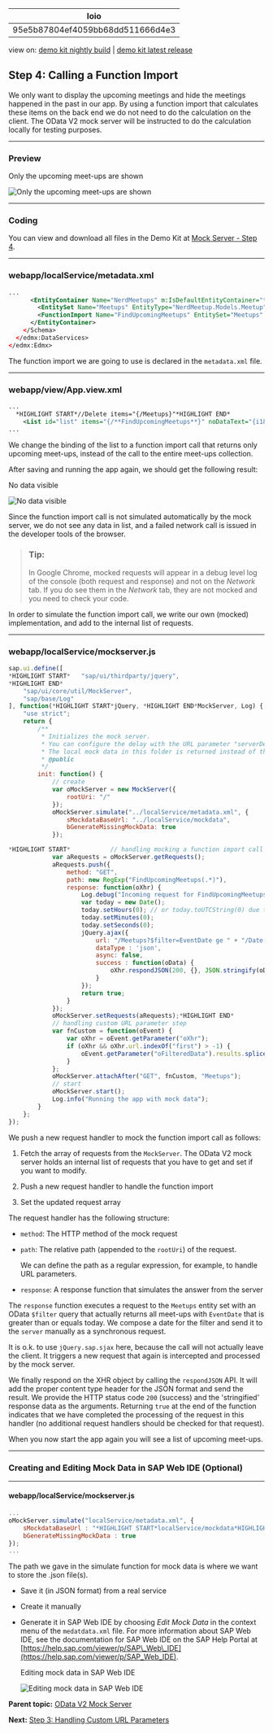 <!-- loio95e5b87804ef4059bb68dd511666d4e3 -->

| loio |
| -----|
| 95e5b87804ef4059bb68dd511666d4e3 |

<div id="loio">

view on: [demo kit nightly build](https://openui5nightly.hana.ondemand.com/#/topic/95e5b87804ef4059bb68dd511666d4e3) | [demo kit latest release](https://openui5.hana.ondemand.com/#/topic/95e5b87804ef4059bb68dd511666d4e3)</div>

## Step 4: Calling a Function Import

We only want to display the upcoming meetings and hide the meetings happened in the past in our app. By using a function import that calculates these items on the back end we do not need to do the calculation on the client. The OData V2 mock server will be instructed to do the calculation locally for testing purposes.

***

### Preview

   
  
<a name="loio95e5b87804ef4059bb68dd511666d4e3__fig_zrh_5mq_st"/>Only the upcoming meet-ups are shown

 ![](loio8f2176b473a54bbd87e8287732e4eb8e_HiRes.png "Only the upcoming meet-ups are shown") 

***

### Coding

You can view and download all files in the Demo Kit at [Mock Server - Step 4](https://openui5.hana.ondemand.com/explored.html#/sample/sap.ui.core.tutorial.mockserver.04/preview).

***

### webapp/localService/metadata.xml

``` xml
... 
      <EntityContainer Name="NerdMeetups" m:IsDefaultEntityContainer="true">
        <EntitySet Name="Meetups" EntityType="NerdMeetup.Models.Meetup" />
        <FunctionImport Name="FindUpcomingMeetups" EntitySet="Meetups" ReturnType="Collection(NerdMeetup.Models.Meetup)" m:HttpMethod="GET" />
      </EntityContainer>
    </Schema>
  </edmx:DataServices>
</edmx:Edmx>
```

The function import we are going to use is declared in the `metadata.xml` file.

***

### webapp/view/App.view.xml

``` xml
...
  *HIGHLIGHT START*//Delete items="{/Meetups}"*HIGHLIGHT END*
	<List id="list" items="{/**FindUpcomingMeetups**}" noDataText="{i18n>noDataText}"> 
...
```

We change the binding of the list to a function import call that returns only upcoming meet-ups, instead of the call to the entire meet-ups collection.

After saving and running the app again, we should get the following result:

   
  
<a name="loio95e5b87804ef4059bb68dd511666d4e3__fig_mm2_tnq_st"/>No data visible

 ![](loio4992f37e491c432995eaae0712ba1a59_HiRes.png "No data visible") 

Since the function import call is not simulated automatically by the mock server, we do not see any data in list, and a failed network call is issued in the developer tools of the browser.

> ### Tip:  
> In Google Chrome, mocked requests will appear in a debug level log of the console \(both request and response\) and not on the *Network* tab. If you do see them in the *Network* tab, they are not mocked and you need to check your code.

In order to simulate the function import call, we write our own \(mocked\) implementation, and add to the internal list of requests.

***

### webapp/localService/mockserver.js

``` js
sap.ui.define([
*HIGHLIGHT START*	"sap/ui/thirdparty/jquery",
*HIGHLIGHT END*
	"sap/ui/core/util/MockServer",
	"sap/base/Log"
], function(*HIGHLIGHT START*jQuery, *HIGHLIGHT END*MockServer, Log) {
	"use strict";
	return {
		/**
		 * Initializes the mock server.
		 * You can configure the delay with the URL parameter "serverDelay".
		 * The local mock data in this folder is returned instead of the real data for testing.
		 * @public
		 */
		init: function() {
			// create
			var oMockServer = new MockServer({
				rootUri: "/"
			});
			oMockServer.simulate("../localService/metadata.xml", {
				sMockdataBaseUrl: "../localService/mockdata",
				bGenerateMissingMockData: true
			});

*HIGHLIGHT START*			// handling mocking a function import call step
			var aRequests = oMockServer.getRequests();
			aRequests.push({
				method: "GET",
				path: new RegExp("FindUpcomingMeetups(.*)"),
				response: function(oXhr) {
					Log.debug("Incoming request for FindUpcomingMeetups");
					var today = new Date();
					today.setHours(0); // or today.toUTCString(0) due to timezone differences
					today.setMinutes(0);
					today.setSeconds(0);
					jQuery.ajax({
						url: "/Meetups?$filter=EventDate ge " + "/Date(" + today.getTime() + ")/",
						dataType : 'json',
						async: false,
						success : function(oData) {
							oXhr.respondJSON(200, {}, JSON.stringify(oData));
						}
					});
					return true;
				}
			});
			oMockServer.setRequests(aRequests);*HIGHLIGHT END*
			// handling custom URL parameter step
			var fnCustom = function(oEvent) {
				var oXhr = oEvent.getParameter("oXhr");
				if (oXhr && oXhr.url.indexOf("first") > -1) {
					oEvent.getParameter("oFilteredData").results.splice(3, 100);
				}
			};
			oMockServer.attachAfter("GET", fnCustom, "Meetups");
			// start
			oMockServer.start();
			Log.info("Running the app with mock data");
		}
	};
});
```

We push a new request handler to mock the function import call as follows:

1.  Fetch the array of requests from the `MockServer`. The OData V2 mock server holds an internal list of requests that you have to get and set if you want to modify.

2.  Push a new request handler to handle the function import

3.  Set the updated request array


The request handler has the following structure:

-   `method`: The HTTP method of the mock request

-   `path`: The relative path \(appended to the `rootUri`\) of the request.

    We can define the path as a regular expression, for example, to handle URL parameters.

-   `response`: A response function that simulates the answer from the server

The `response` function executes a request to the `Meetups` entity set with an OData `$filter` query that actually returns all meet-ups with `EventDate` that is greater than or equals today. We compose a date for the filter and send it to the `server` manually as a synchronous request.

It is o.k. to use `jQuery.sap.sjax` here, because the call will not actually leave the client. It triggers a new request that again is intercepted and processed by the mock server.

We finally respond on the XHR object by calling the `respondJSON` API. It will add the proper content type header for the JSON format and send the result. We provide the HTTP status code `200` \(success\) and the 'stringified' response data as the arguments. Returning `true` at the end of the function indicates that we have completed the processing of the request in this handler \(no additional request handlers should be checked for that request\).

When you now start the app again you will see a list of upcoming meet-ups.

***

### Creating and Editing Mock Data in SAP Web IDE \(Optional\)

***

#### webapp/localService/mockserver.js

``` js
...
oMockServer.simulate("localService/metadata.xml", {
	sMockdataBaseUrl : "*HIGHLIGHT START*localService/mockdata*HIGHLIGHT END*",
	bGenerateMissingMockData : true
});
...
```

The path we gave in the simulate function for mock data is where we want to store the .json file\(s\).

-   Save it \(in JSON format\) from a real service

-   Create it manually

-   Generate it in SAP Web IDE by choosing *Edit Mock Data* in the context menu of the `medatdata.xml` file. For more information about SAP Web IDE, see the documentation for SAP Web IDE on the SAP Help Portal at [https://help.sap.com/viewer/p/SAP\_Web\_IDE](https://help.sap.com/viewer/p/SAP_Web_IDE).

       
      
    <a name="loio95e5b87804ef4059bb68dd511666d4e3__fig_l2f_bqd_tt"/>Editing mock data in SAP Web IDE

     ![](loio1117f6cfc5ca4f82904904479db79077_HiRes.png "Editing mock data in SAP Web IDE") 


**Parent topic:** [OData V2 Mock Server](OData_V2_Mock_Server_3a9728e.md "In this tutorial, we will explore some advanced features of the OData V2 mock server.")

**Next:** [Step 3: Handling Custom URL Parameters](Step_3_Handling_Custom_URL_Parameters_46c1ca4.md "In this step, we add the functionality to interpret URL parameters in our local mock server configuration.")

